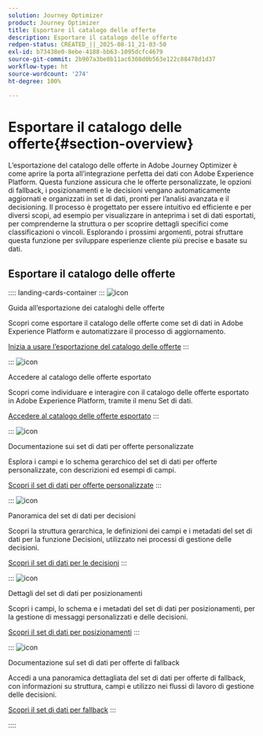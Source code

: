 ```yaml
---
solution: Journey Optimizer
product: Journey Optimizer
title: Esportare il catalogo delle offerte
description: Esportare il catalogo delle offerte
redpen-status: CREATED_||_2025-08-11_21-03-50
exl-id: b73438e0-8ebe-4188-bb63-1095dcfc4679
source-git-commit: 2b907a3be8b11ac6308d0b563e122c88478d1d37
workflow-type: ht
source-wordcount: '274'
ht-degree: 100%

---
```


# Esportare il catalogo delle offerte{#section-overview}

L’esportazione del catalogo delle offerte in Adobe Journey Optimizer è come aprire la porta all’integrazione perfetta dei dati con Adobe Experience Platform. Questa funzione assicura che le offerte personalizzate, le opzioni di fallback, i posizionamenti e le decisioni vengano automaticamente aggiornati e organizzati in set di dati, pronti per l’analisi avanzata e il decisioning. Il processo è progettato per essere intuitivo ed efficiente e per diversi scopi, ad esempio per visualizzare in anteprima i set di dati esportati, per comprenderne la struttura o per scoprire dettagli specifici come classificazioni o vincoli. Esplorando i prossimi argomenti, potrai sfruttare questa funzione per sviluppare esperienze cliente più precise e basate su dati.

## Esportare il catalogo delle offerte

:::: landing-cards-container
:::
![icon](https://cdn.experienceleague.adobe.com/icons/circle-play.svg?lang=it)

Guida all’esportazione dei cataloghi delle offerte

Scopri come esportare il catalogo delle offerte come set di dati in Adobe Experience Platform e automatizzare il processo di aggiornamento.

[Inizia a usare l’esportazione del catalogo delle offerte](../using/offers/export-catalog/get-started-export.md)
:::

:::
![icon](https://cdn.experienceleague.adobe.com/icons/list-check.svg?lang=it)

Accedere al catalogo delle offerte esportato

Scopri come individuare e interagire con il catalogo delle offerte esportato in Adobe Experience Platform, tramite il menu Set di dati.

[Accedere al catalogo delle offerte esportato](../using/offers/export-catalog/access-dataset.md)
:::

:::
![icon](https://cdn.experienceleague.adobe.com/icons/code-branch.svg?lang=it)

Documentazione sui set di dati per offerte personalizzate

Esplora i campi e lo schema gerarchico del set di dati per offerte personalizzate, con descrizioni ed esempi di campi.

[Scopri il set di dati per offerte personalizzate](../using/offers/export-catalog/export-offers.md)
:::

:::
![icon](https://cdn.experienceleague.adobe.com/icons/code-branch.svg?lang=it)

Panoramica del set di dati per decisioni

Scopri la struttura gerarchica, le definizioni dei campi e i metadati del set di dati per la funzione Decisioni, utilizzato nei processi di gestione delle decisioni.

[Scopri il set di dati per le decisioni](../using/offers/export-catalog/export-decisions.md)
:::

:::
![icon](https://cdn.experienceleague.adobe.com/icons/puzzle-piece.svg?lang=it)

Dettagli del set di dati per posizionamenti

Scopri i campi, lo schema e i metadati del set di dati per posizionamenti, per la gestione di messaggi personalizzati e delle decisioni.

[Scopri il set di dati per posizionamenti](../using/offers/export-catalog/export-placements.md)
:::

:::
![icon](https://cdn.experienceleague.adobe.com/icons/puzzle-piece.svg?lang=it)

Documentazione sul set di dati per offerte di fallback

Accedi a una panoramica dettagliata del set di dati per offerte di fallback, con informazioni su struttura, campi e utilizzo nei flussi di lavoro di gestione delle decisioni.

[Scopri il set di dati per fallback](../using/offers/export-catalog/export-fallback.md)
:::

::::
